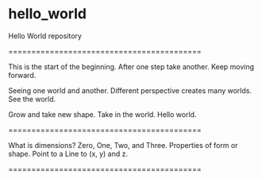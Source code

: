 # hello_world
Hello World repository

==========================================

This is the start of the beginning. 
After one step take another. 
Keep moving forward.

Seeing one world and another.
Different perspective creates many worlds.
See the world.

Grow and take new shape.
Take in the world.
Hello world.

==========================================

What is dimensions?
Zero, One, Two, and Three.
Properties of form or shape.
Point to a Line to (x, y) and z.

==========================================
